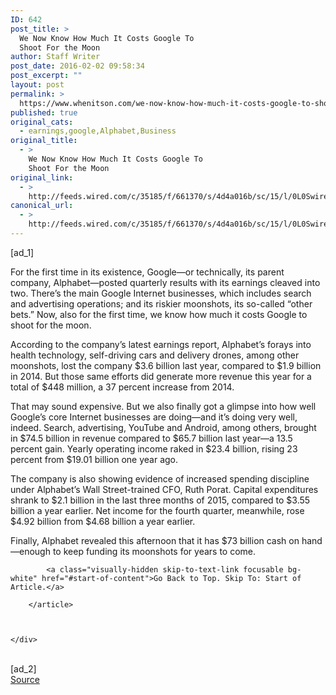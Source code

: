 ```yaml
---
ID: 642
post_title: >
  We Now Know How Much It Costs Google To
  Shoot For the Moon
author: Staff Writer
post_date: 2016-02-02 09:58:34
post_excerpt: ""
layout: post
permalink: >
  https://www.whenitson.com/we-now-know-how-much-it-costs-google-to-shoot-for-the-moon/
published: true
original_cats:
  - earnings,google,Alphabet,Business
original_title:
  - >
    We Now Know How Much It Costs Google To
    Shoot For the Moon
original_link:
  - >
    http://feeds.wired.com/c/35185/f/661370/s/4d4a016b/sc/15/l/0L0Swired0N0C20A160C0A20Cwe0Enow0Eknow0Ehow0Emuch0Eit0Ecosts0Egoogle0Eto0Eshoot0Efor0Ethe0Emoon0C/story01.htm
canonical_url:
  - >
    http://feeds.wired.com/c/35185/f/661370/s/4d4a016b/sc/15/l/0L0Swired0N0C20A160C0A20Cwe0Enow0Eknow0Ehow0Emuch0Eit0Ecosts0Egoogle0Eto0Eshoot0Efor0Ethe0Emoon0C/story01.htm
---
```

 [ad_1]
<br><div id="start-of-content"><article class="content link-underline relative body-copy border-b pad-b-50" data-js="content" itemprop="articleBody" readability="70.210650887574"><p>For the first time in its existence, Google—or technically, its parent company, Alphabet—posted quarterly results with its earnings cleaved into two. There’s the main Google Internet businesses, which includes search and advertising operations; and its riskier moonshots, its so-called “other bets.” Now, also for the first time, we know how much it costs Google to shoot for the moon.</p>
<p>According to the company’s latest earnings report, Alphabet’s forays into health technology, self-driving cars and delivery drones, among other moonshots, lost the company $3.6 billion last year, compared to $1.9 billion in 2014. But those same efforts did generate more revenue this year for a total of $448 million, a 37 percent increase from 2014.</p>
<p>That may sound expensive. But we also finally got a glimpse into how well Google’s core Internet businesses are doing—and it’s doing very well, indeed. Search, advertising, YouTube and Android, among others, brought in $74.5 billion in revenue compared to $65.7 billion last year—a 13.5 percent gain. Yearly operating income raked in $23.4 billion, rising 23 percent from $19.01 billion one year ago.</p>
<p>The company is also showing evidence of increased spending discipline under Alphabet’s Wall Street-trained CFO, Ruth Porat. Capital expenditures shrank to $2.1 billion in the last three months of 2015, compared to $3.55 billion a year earlier. Net income for the fourth quarter, meanwhile, rose $4.92 billion from $4.68 billion a year earlier.</p>
<p>Finally, Alphabet revealed this afternoon that it has $73 billion cash on hand—enough to keep funding its moonshots for years to come.</p>

			<a class="visually-hidden skip-to-text-link focusable bg-white" href="#start-of-content">Go Back to Top. Skip To: Start of Article.</a>

		</article>



	</div>
<br>[ad_2]
<br><a href="http://feeds.wired.com/c/35185/f/661370/s/4d4a016b/sc/15/l/0L0Swired0N0C20A160C0A20Cwe0Enow0Eknow0Ehow0Emuch0Eit0Ecosts0Egoogle0Eto0Eshoot0Efor0Ethe0Emoon0C/story01.htm">Source </a>